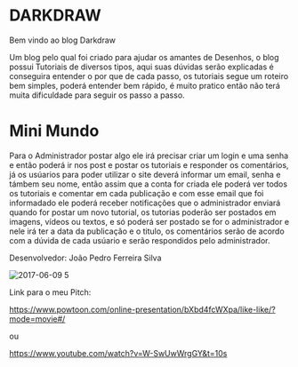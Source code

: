 # DARKDRAW

Bem vindo ao blog Darkdraw



Um blog pelo qual foi criado para ajudar os amantes de Desenhos, o blog possui Tutoriais de diversos tipos, aqui suas dúvidas serão explicadas é conseguira entender o por que de cada passo, os tutoriais segue um roteiro bem simples, poderá entender bem rápido, é muito pratico então não terá muita dificuldade para seguir os passo a passo.





# Mini Mundo


Para o Administrador postar algo ele irá precisar criar um login e uma senha e então poderá ir nos post e postar os tutoriais e responder os comentários, já os usúarios para poder utilizar o site deverá informar um email, senha e támbem seu nome, então assim que a conta for criada ele poderá ver todos os tutoriais e comentar em cada publicação e com esse email que foi informadado ele poderá receber notificações que o administrador enviará quando for postar um novo tutorial, os tutorias poderão ser postados em imagens, vídeos ou textos, e só poderá ser postado se for o administrador e nele irá ter a data da publicação e o titulo, os comentários serão de acordo com a dúvida de cada usúario e serão respondidos pelo administrador.








Desenvolvedor: João Pedro Ferreira Silva



![2017-06-09 5](https://user-images.githubusercontent.com/26657007/26967202-bce4de30-4cd3-11e7-87f5-16275a6e36c1.png)






Link para o meu Pitch:

https://www.powtoon.com/online-presentation/bXbd4fcWXpa/like-like/?mode=movie#/

ou 

https://www.youtube.com/watch?v=W-SwUwWrgGY&t=10s
